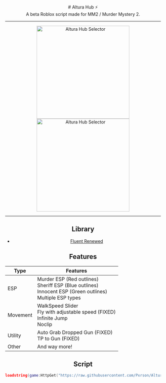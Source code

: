 <div align="center">
# Altura Hub ⚡

<div align="center">
A beta Roblox script made for MM2 / Murder Mystery 2.

---

<img src="https://github.com/user-attachments/assets/4ce93e8e-e9a8-4ac5-b10c-945757da25ca" alt="Altura Hub Selector" width="300">
<img src="https://github.com/user-attachments/assets/e61452cb-39b9-45fb-b8db-04b0e516316a" alt="Altura Hub Selector" width="300">
</div>

---

## Library

- [Fluent Renewed](https://github.com/ActualMasterOogway/Fluent-Renewed)

## Features

| Type | Features |
|------|----------|
| ESP | Murder ESP (Red outlines)<br>Sheriff ESP (Blue outlines)<br>Innocent ESP (Green outlines)<br>Multiple ESP types |
| Movement | WalkSpeed Slider<br>Fly with adjustable speed (FIXED)<br>Infinite Jump<br>Noclip |
| Utility | Auto Grab Dropped Gun (FIXED)<br>TP to Gun (FIXED) |
| Other | And way more! |

## Script
``` lua
loadstring(game:HttpGet("https://raw.githubusercontent.com/Pxrson/Altura-Hub/refs/heads/main/Selector.lua", true))()
